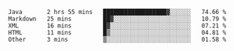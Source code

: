 <!--START_SECTION:waka-->
```text
Java       2 hrs 55 mins   ██████████████████▓░░░░░░   74.66 % 
Markdown   25 mins         ██▓░░░░░░░░░░░░░░░░░░░░░░   10.79 % 
XML        16 mins         █▓░░░░░░░░░░░░░░░░░░░░░░░   07.21 % 
HTML       11 mins         █▒░░░░░░░░░░░░░░░░░░░░░░░   04.81 % 
Other      3 mins          ▒░░░░░░░░░░░░░░░░░░░░░░░░   01.58 % 
```
<!--END_SECTION:waka-->
